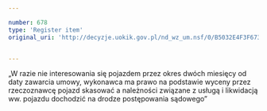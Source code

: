 ```yaml
---

number: 678
type: 'Register item'
original_uri: 'http://decyzje.uokik.gov.pl/nd_wz_um.nsf/0/B5032E4F3F673C40C12572DD00329652?OpenDocument'


---
```


„W razie nie interesowania się pojazdem przez okres dwóch miesięcy od daty zawarcia umowy, wykonawca ma prawo na podstawie wyceny przez rzeczoznawcę pojazd skasować a należności związane z usługą i likwidacją ww. pojazdu dochodzić na drodze postępowania sądowego”
